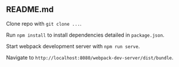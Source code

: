 ## README.md

Clone repo with `git clone ...`.

Run `npm install` to install dependencies detailed in `package.json`.

Start webpack development server with `npm run serve`.

Navigate to `http://localhost:8080/webpack-dev-server/dist/bundle`.